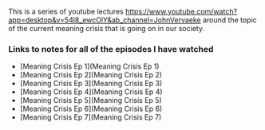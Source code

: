 This is a series of youtube lectures
https://www.youtube.com/watch?app=desktop&v=54l8_ewcOlY&ab_channel=JohnVervaeke
around the topic of the current meaning crisis that is going on in our society.

### Links to notes for all of the episodes I have watched
- [Meaning Crisis Ep 1](Meaning Crisis Ep 1)
- [Meaning Crisis Ep 2](Meaning Crisis Ep 2)
- [Meaning Crisis Ep 3](Meaning Crisis Ep 3)
- [Meaning Crisis Ep 4](Meaning Crisis Ep 4)
- [Meaning Crisis Ep 5](Meaning Crisis Ep 5)
- [Meaning Crisis Ep 6](Meaning Crisis Ep 6)
- [Meaning Crisis Ep 7](Meaning Crisis Ep 7)




